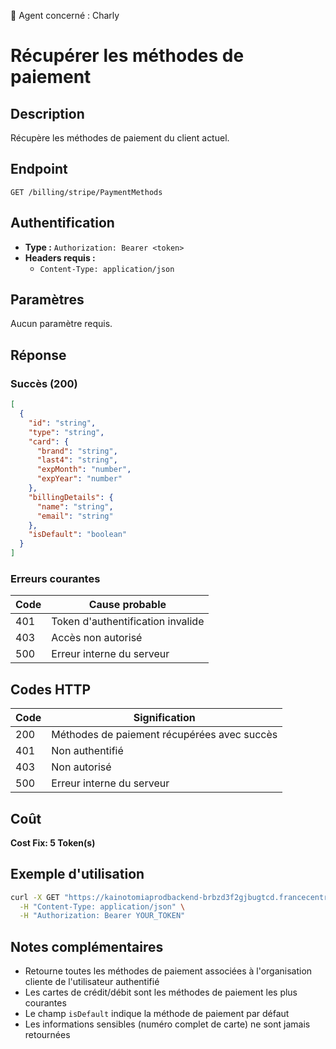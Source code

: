 🧠 Agent concerné : Charly
# Récupérer les méthodes de paiement

## Description
Récupère les méthodes de paiement du client actuel.

## Endpoint
```
GET /billing/stripe/PaymentMethods
```

## Authentification
- **Type :** `Authorization: Bearer <token>`
- **Headers requis :**
  - `Content-Type: application/json`

## Paramètres
Aucun paramètre requis.

## Réponse

### Succès (200)
```json
[
  {
    "id": "string",
    "type": "string",
    "card": {
      "brand": "string",
      "last4": "string",
      "expMonth": "number",
      "expYear": "number"
    },
    "billingDetails": {
      "name": "string",
      "email": "string"
    },
    "isDefault": "boolean"
  }
]
```

### Erreurs courantes

| Code | Cause probable |
|------|----------------|
| 401 | Token d'authentification invalide |
| 403 | Accès non autorisé |
| 500 | Erreur interne du serveur |

## Codes HTTP

| Code | Signification |
|------|---------------|
| 200 | Méthodes de paiement récupérées avec succès |
| 401 | Non authentifié |
| 403 | Non autorisé |
| 500 | Erreur interne du serveur |

## Coût
**Cost Fix: 5 Token(s)**

## Exemple d'utilisation

```bash
curl -X GET "https://kainotomiaprodbackend-brbzd3f2gjbugtcd.francecentral-01.azurewebsites.net/billing/stripe/PaymentMethods" \
  -H "Content-Type: application/json" \
  -H "Authorization: Bearer YOUR_TOKEN"
```

## Notes complémentaires
- Retourne toutes les méthodes de paiement associées à l'organisation cliente de l'utilisateur authentifié
- Les cartes de crédit/débit sont les méthodes de paiement les plus courantes
- Le champ `isDefault` indique la méthode de paiement par défaut
- Les informations sensibles (numéro complet de carte) ne sont jamais retournées 